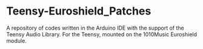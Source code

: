 # Teensy-Euroshield_Patches
A repository of codes written in the Arduino IDE with the support of the Teensy Audio Library. For the Teensy, mounted on the 1010Music Euroshield module.
